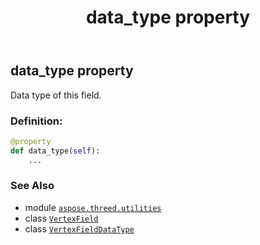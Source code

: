 ﻿---
title: data_type property
second_title: Aspose.3D for Python via .NET API References
description: 
type: docs
weight: 50
url: /aspose.threed.utilities/vertexfield/data_type/
is_root: false
---

## data_type property


Data type of this field.
### Definition:
```python
@property
def data_type(self):
    ...
```

### See Also
* module [`aspose.threed.utilities`](../../)
* class [`VertexField`](/3d/python-net/aspose.threed.utilities/vertexfield)
* class [`VertexFieldDataType`](/3d/python-net/aspose.threed.utilities/vertexfielddatatype)

